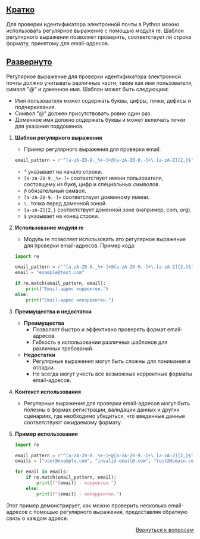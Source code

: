 ## <u>Кратко</u>

Для проверки идентификатора электронной почты в Python можно использовать регулярное выражение с помощью модуля re.
Шаблон регулярного выражения позволяет проверить, соответствует ли строка формату, принятому для email-адресов.

## <u>Развернуто</u>

Регулярное выражение для проверки идентификатора электронной почты должно учитывать различные части, такие как имя
пользователя, символ "@" и доменное имя. Шаблон может быть следующим:

- Имя пользователя может содержать буквы, цифры, точки, дефисы и подчеркивания.
- Символ "@" должен присутствовать ровно один раз.
- Доменное имя должно содержать буквы и может включать точки для указания поддоменов.

1. **Шаблон регулярного выражения**
    - Пример регулярного выражения для проверки email:
    ```Python
    email_pattern = r'^[a-zA-Z0-9._%+-]+@[a-zA-Z0-9.-]+\.[a-zA-Z]{2,}$'
    ```
    - `^` указывает на начало строки.
    - `[a-zA-Z0-9._%+-]+` соответствует имени пользователя, состоящему из букв, цифр и специальных символов.
    - `@` обязательный символ.
    - `[a-zA-Z0-9.-]+` соответствует доменному имени.
    - `\.` точка перед доменной зоной.
    - `[a-zA-Z]{2,}` соответствует доменной зоне (например, com, org).
    - `$` указывает на конец строки.

2. **Использование модуля re**
    - Модуль re позволяет использовать это регулярное выражение для проверки email-адресов. Пример кода:
    ```Python
    import re

    email_pattern = r'^[a-zA-Z0-9._%+-]+@[a-zA-Z0-9.-]+\.[a-zA-Z]{2,}$'
    email = "example@test.com"

    if re.match(email_pattern, email):
        print("Email-адрес корректен.")
    else:
        print("Email-адрес некорректен.")
    ```

3. **Преимущества и недостатки**
    - **Преимущества**
        - Позволяет быстро и эффективно проверять формат email-адресов.
        - Гибкость в использовании различных шаблонов для различных требований.
    - **Недостатки**
        - Регулярные выражения могут быть сложны для понимания и отладки.
        - Не всегда могут учесть все возможные корректные форматы email-адресов.

4. **Контекст использования**
    - Регулярные выражения для проверки email-адресов могут быть полезны в формах регистрации, валидации данных и других
      сценариях, где необходимо убедиться, что введенные данные соответствуют ожидаемому формату.

5. **Пример использования**
    ```Python
    import re

    email_pattern = r'^[a-zA-Z0-9._%+-]+@[a-zA-Z0-9.-]+\.[a-zA-Z]{2,}$'
    emails = ["user@example.com", "invalid-email@.com", "test@domain.co.uk"]

    for email in emails:
        if re.match(email_pattern, email):
            print(f"{email} - корректен.")
        else:
            print(f"{email} - некорректен.")
    ```

Этот пример демонстрирует, как можно проверить несколько email-адресов с помощью регулярного выражения, предоставляя
обратную связь о каждом адресе.

<div align="right">

[Вернуться к вопросам](../Вопросы.md)

</div>
